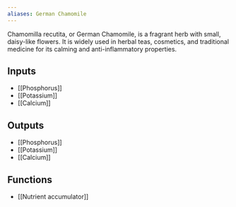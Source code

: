 ```yaml
---
aliases: German Chamomile
---
```

Chamomilla recutita, or German Chamomile, is a fragrant herb with small, daisy-like flowers. It is widely used in herbal teas, cosmetics, and traditional medicine for its calming and anti-inflammatory properties.
## Inputs
- [[Phosphorus]]
- [[Potassium]] 
- [[Calcium]]

## Outputs
- [[Phosphorus]]
- [[Potassium]] 
- [[Calcium]]

## Functions
- [[Nutrient accumulator]]